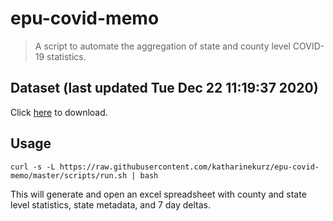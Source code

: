 # epu-covid-memo

> A script to automate the aggregation of state and county level COVID-19 statistics.

<!-- tmpl start -->

## Dataset (last updated Tue Dec 22 11:19:37 2020)

Click [here](https://covid-artifacts.s3.amazonaws.com/records/2020-12-22-111936-covid_artifact.xls) to download.

<!-- tmpl end -->

## Usage

```
curl -s -L https://raw.githubusercontent.com/katharinekurz/epu-covid-memo/master/scripts/run.sh | bash
```

This will generate and open an excel spreadsheet with county and state level statistics, state metadata, and 7 day deltas.